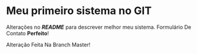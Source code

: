 # Meu primeiro sistema no GIT

Alterações no **_README_** para descrever melhor meu sistema.
Formulário De Contato **Perfeito**!

Alteração Feita Na Branch Master!
